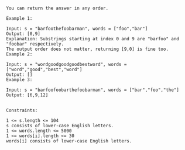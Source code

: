 ```You are given a string s and an array of strings words of the same length. Return all starting indices of substring(s) in s that is a concatenation of each word in words exactly once, in any order, and without any intervening characters.

You can return the answer in any order.

Example 1:

Input: s = "barfoothefoobarman", words = ["foo","bar"]
Output: [0,9]
Explanation: Substrings starting at index 0 and 9 are "barfoo" and "foobar" respectively.
The output order does not matter, returning [9,0] is fine too.
Example 2:

Input: s = "wordgoodgoodgoodbestword", words = ["word","good","best","word"]
Output: []
Example 3:

Input: s = "barfoofoobarthefoobarman", words = ["bar","foo","the"]
Output: [6,9,12]
 

Constraints:

1 <= s.length <= 104
s consists of lower-case English letters.
1 <= words.length <= 5000
1 <= words[i].length <= 30
words[i] consists of lower-case English letters.

```
